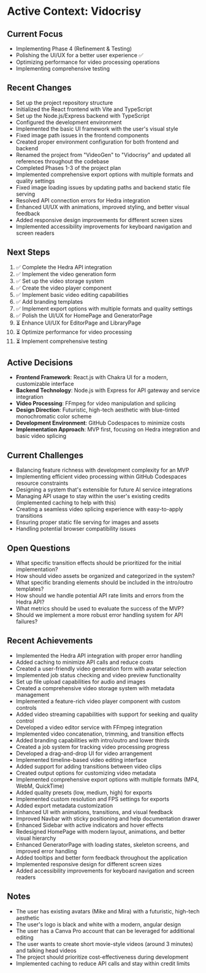 # Active Context: Vidocrisy

## Current Focus
- Implementing Phase 4 (Refinement & Testing)
- Polishing the UI/UX for a better user experience ✅
- Optimizing performance for video processing operations
- Implementing comprehensive testing

## Recent Changes
- Set up the project repository structure
- Initialized the React frontend with Vite and TypeScript
- Set up the Node.js/Express backend with TypeScript
- Configured the development environment
- Implemented the basic UI framework with the user's visual style
- Fixed image path issues in the frontend components
- Created proper environment configuration for both frontend and backend
- Renamed the project from "VideoGen" to "Vidocrisy" and updated all references throughout the codebase
- Completed Phases 1-3 of the project plan
- Implemented comprehensive export options with multiple formats and quality settings
- Fixed image loading issues by updating paths and backend static file serving
- Resolved API connection errors for Hedra integration
- Enhanced UI/UX with animations, improved styling, and better visual feedback
- Added responsive design improvements for different screen sizes
- Implemented accessibility improvements for keyboard navigation and screen readers

## Next Steps
1. ✅ Complete the Hedra API integration
2. ✅ Implement the video generation form
3. ✅ Set up the video storage system
4. ✅ Create the video player component
5. ✅ Implement basic video editing capabilities
6. ✅ Add branding templates
7. ✅ Implement export options with multiple formats and quality settings
8. ✅ Polish the UI/UX for HomePage and GeneratorPage
9. ⏳ Enhance UI/UX for EditorPage and LibraryPage
10. ⏳ Optimize performance for video processing
11. ⏳ Implement comprehensive testing

## Active Decisions
- **Frontend Framework**: React.js with Chakra UI for a modern, customizable interface
- **Backend Technology**: Node.js with Express for API gateway and service integration
- **Video Processing**: FFmpeg for video manipulation and splicing
- **Design Direction**: Futuristic, high-tech aesthetic with blue-tinted monochromatic color scheme
- **Development Environment**: GitHub Codespaces to minimize costs
- **Implementation Approach**: MVP first, focusing on Hedra integration and basic video splicing

## Current Challenges
- Balancing feature richness with development complexity for an MVP
- Implementing efficient video processing within GitHub Codespaces resource constraints
- Designing a system that's extensible for future AI service integrations
- Managing API usage to stay within the user's existing credits (implemented caching to help with this)
- Creating a seamless video splicing experience with easy-to-apply transitions
- Ensuring proper static file serving for images and assets
- Handling potential browser compatibility issues

## Open Questions
- What specific transition effects should be prioritized for the initial implementation?
- How should video assets be organized and categorized in the system?
- What specific branding elements should be included in the intro/outro templates?
- How should we handle potential API rate limits and errors from the Hedra API?
- What metrics should be used to evaluate the success of the MVP?
- Should we implement a more robust error handling system for API failures?

## Recent Achievements
- Implemented the Hedra API integration with proper error handling
- Added caching to minimize API calls and reduce costs
- Created a user-friendly video generation form with avatar selection
- Implemented job status checking and video preview functionality
- Set up file upload capabilities for audio and images
- Created a comprehensive video storage system with metadata management
- Implemented a feature-rich video player component with custom controls
- Added video streaming capabilities with support for seeking and quality control
- Developed a video editor service with FFmpeg integration
- Implemented video concatenation, trimming, and transition effects
- Added branding capabilities with intro/outro and lower thirds
- Created a job system for tracking video processing progress
- Developed a drag-and-drop UI for video arrangement
- Implemented timeline-based video editing interface
- Added support for adding transitions between video clips
- Created output options for customizing video metadata
- Implemented comprehensive export options with multiple formats (MP4, WebM, QuickTime)
- Added quality presets (low, medium, high) for exports
- Implemented custom resolution and FPS settings for exports
- Added export metadata customization
- Enhanced UI with animations, transitions, and visual feedback
- Improved Navbar with sticky positioning and help documentation drawer
- Enhanced Sidebar with active indicators and hover effects
- Redesigned HomePage with modern layout, animations, and better visual hierarchy
- Enhanced GeneratorPage with loading states, skeleton screens, and improved error handling
- Added tooltips and better form feedback throughout the application
- Implemented responsive design for different screen sizes
- Added accessibility improvements for keyboard navigation and screen readers

## Notes
- The user has existing avatars (Mike and Mira) with a futuristic, high-tech aesthetic
- The user's logo is black and white with a modern, angular design
- The user has a Canva Pro account that can be leveraged for additional editing
- The user wants to create short movie-style videos (around 3 minutes) and talking head videos
- The project should prioritize cost-effectiveness during development
- Implemented caching to reduce API calls and stay within credit limits
